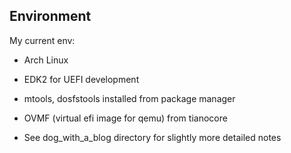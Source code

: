## Environment
My current env:
* Arch Linux
* EDK2 for UEFI development
* mtools, dosfstools installed from package manager
* OVMF (virtual efi image for qemu) from tianocore

* See dog_with_a_blog directory for slightly more detailed notes

